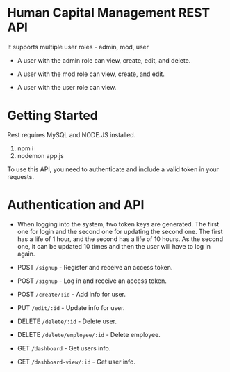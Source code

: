 # Human Capital Management REST API

It supports multiple user roles - admin, mod, user

- A user with the admin role can view, create, edit, and delete.

- A user with the mod role can view, create, and edit.

- A user with the user role can view.

# Getting Started

Rest requires MySQL and NODE.JS installed.

1. npm i
2. nodemon app.js

To use this API, you need to authenticate and include a valid token in your requests.

# Authentication and API

- When logging into the system, two token keys are generated. The first one for login and the second one for updating the second one. The first has a life of 1 hour, and the second has a life of 10 hours. As the second one, it can be updated 10 times and then the user will have to log in again.

- POST `/signup` - Register and receive an access token.
- POST `/signup` - Log in and receive an access token.
- POST `/create/:id` - Add info for user.

- PUT `/edit/:id` - Update info for user.

- DELETE `/delete/:id` - Delete user.
- DELETE `/delete/employee/:id` - Delete employee.

- GET `/dashboard` - Get users info.
- GET `/dashboard-view/:id` - Get user info.
